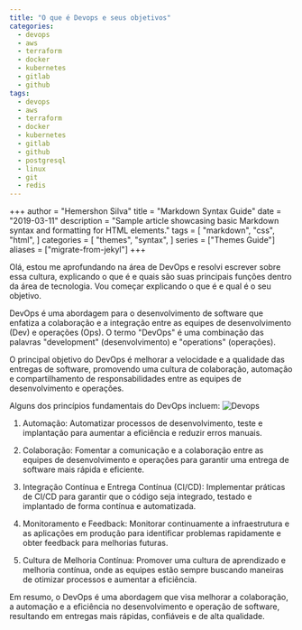 ```yaml
---
title: "O que é Devops e seus objetivos"
categories:
  - devops
  - aws
  - terraform
  - docker
  - kubernetes
  - gitlab
  - github
tags:
  - devops
  - aws
  - terraform
  - docker
  - kubernetes
  - gitlab
  - github
  - postgresql
  - linux
  - git
  - redis
---
```

+++
author = "Hemershon Silva"
title = "Markdown Syntax Guide"
date = "2019-03-11"
description = "Sample article showcasing basic Markdown syntax and formatting for HTML elements."
tags = [
    "markdown",
    "css",
    "html",
]
categories = [
    "themes",
    "syntax",
]
series = ["Themes Guide"]
aliases = ["migrate-from-jekyl"]
+++

Olá, estou me aprofundando na área de DevOps e resolvi escrever sobre essa cultura, explicando o que é e quais são suas principais funções dentro da área de tecnologia. Vou começar explicando o que é e qual é o seu objetivo.

DevOps é uma abordagem para o desenvolvimento de software que enfatiza a colaboração e a integração entre as equipes de desenvolvimento (Dev) e operações (Ops). O termo "DevOps" é uma combinação das palavras "development" (desenvolvimento) e "operations" (operações).

O principal objetivo do DevOps é melhorar a velocidade e a qualidade das entregas de software, promovendo uma cultura de colaboração, automação e compartilhamento de responsabilidades entre as equipes de desenvolvimento e operações.

Alguns dos princípios fundamentais do DevOps incluem:
![Devops](/assets/images/devops.jpeg)
1. Automação: Automatizar processos de desenvolvimento, teste e implantação para aumentar a eficiência e reduzir erros manuais.

2. Colaboração: Fomentar a comunicação e a colaboração entre as equipes de desenvolvimento e operações para garantir uma entrega de software mais rápida e eficiente.

3. Integração Contínua e Entrega Contínua (CI/CD): Implementar práticas de CI/CD para garantir que o código seja integrado, testado e implantado de forma contínua e automatizada.

4. Monitoramento e Feedback: Monitorar continuamente a infraestrutura e as aplicações em produção para identificar problemas rapidamente e obter feedback para melhorias futuras.

5. Cultura de Melhoria Contínua: Promover uma cultura de aprendizado e melhoria contínua, onde as equipes estão sempre buscando maneiras de otimizar processos e aumentar a eficiência.

Em resumo, o DevOps é uma abordagem que visa melhorar a colaboração, a automação e a eficiência no desenvolvimento e operação de software, resultando em entregas mais rápidas, confiáveis e de alta qualidade.
